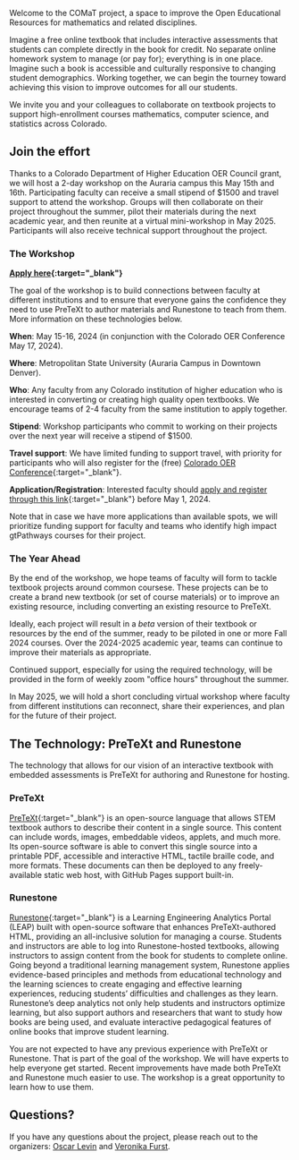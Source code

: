 ---
---

Welcome to the COMaT project, a space to improve the Open Educational Resources for mathematics and related disciplines.

Imagine a free online textbook that includes interactive assessments that students can complete directly in the book for credit.  No separate online homework system to manage (or pay for); everything is in one place.  Imagine such a book is accessible and culturally responsive to changing student demographics.  Working together, we can begin the tourney toward achieving this vision to improve outcomes for all our students.

We invite you and your colleagues to collaborate on textbook projects to support high-enrollment courses mathematics, computer science, and statistics across Colorado.  

## Join the effort

Thanks to a Colorado Department of Higher Education OER Council grant, we will host a 2-day workshop on the Auraria campus this May 15th and 16th. Participating faculty can receive a small stipend of $1500 and travel support to attend the workshop.  Groups will then collaborate on their project throughout the summer, pilot their materials during the next academic year, and then reunite at a virtual mini-workshop in May 2025.  Participants will also receive technical support throughout the project.

### The Workshop

**[Apply here](https://forms.gle/REwa2ZYcuWmFVKTq7){:target="_blank"}**

The goal of the workshop is to build connections between faculty at different institutions and to ensure that everyone gains the confidence they need to use PreTeXt to author materials and Runestone to teach from them.  More information on these technologies below.

**When**: May 15-16, 2024 (in conjunction with the Colorado OER Conference May 17, 2024).

**Where**: Metropolitan State University (Auraria Campus in Downtown Denver).

**Who**: Any faculty from any Colorado institution of higher education who is interested in converting or creating high quality open textbooks.  We encourage teams of 2-4 faculty from the same institution to apply together.

**Stipend**: Workshop participants who commit to working on their projects over the next year will receive a stipend of $1500.

**Travel support**: We have limited funding to support travel, with priority for participants who will also register for the (free) [Colorado OER Conference](https://sites.google.com/view/2024coloradooerconference/home){:target="_blank"}.

**Application/Registration**: Interested faculty should [apply and register through this link](https://forms.gle/REwa2ZYcuWmFVKTq7){:target="_blank"} before May 1, 2024.  

Note that in case we have more applications than available spots, we will prioritize funding support for faculty and teams who identify high impact gtPathways courses for their project.

### The Year Ahead

By the end of the workshop, we hope teams of faculty will form to tackle textbook projects around common coursese.  These projects can be to create a brand new textbook (or set of course materials) or to improve an existing resource, including converting an existing resource to PreTeXt.

Ideally, each project will result in a *beta* version of their textbook or resources by the end of the summer, ready to be piloted in one or more Fall 2024 courses. Over the 2024-2025 academic year, teams can continue to improve their materials as appropriate.

Continued support, especially for using the required technology, will be provided in the form of weekly zoom "office hours" throughout the summer.  

In May 2025, we will hold a short concluding virtual workshop where faculty from different institutions can reconnect, share their experiences, and plan for the future of their project.

## The Technology: PreTeXt and Runestone

The technology that allows for our vision of an interactive textbook with embedded assessments is PreTeXt for authoring and Runestone for hosting.  

### PreTeXt

[PreTeXt](https://pretextbook.org/){:target="_blank"} is an open-source language that allows STEM textbook authors to describe their content in a single source. This content can include words, images, embeddable videos, applets, and much more. Its open-source software is able to convert this single source into a printable PDF, accessible and interactive HTML, tactile braille code, and more formats. These documents can then be deployed to any freely-available static web host, with GitHub Pages support built-in.

### Runestone

[Runestone](https://landing.runestone.academy/){:target="_blank"} is a Learning Engineering Analytics Portal (LEAP) built with open-source software that enhances PreTeXt-authored HTML, providing an all-inclusive solution for managing a course. Students and instructors are able to log into Runestone-hosted textbooks, allowing instructors to assign content from the book for students to complete online. Going beyond a traditional learning management system, Runestone applies evidence-based principles and methods from educational technology and the learning sciences to create engaging and effective learning experiences, reducing students’ difficulties and challenges as they learn. Runestone’s deep analytics not only help students and instructors optimize learning, but also support authors and researchers that want to study how books are being used, and evaluate interactive pedagogical features of online books that improve student learning.

You are not expected to have any previous experience with PreTeXt or Runestone.  That is part of the goal of the workshop.  We will have experts to help everyone get started.  Recent improvements have made both PreTeXt and Runestone much easier to use. The workshop is a great opportunity to learn how to use them.

## Questions?

If you have any questions about the project, please reach out to the organizers: [Oscar Levin](mail-to:oscar.levin@unco.edu) and [Veronika Furst](mail-to:furst_v@fortlewis.edu).
